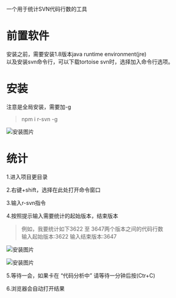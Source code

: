 一个用于统计SVN代码行数的工具

# 前置软件  

安装之前，需要安装1.8版本java runtime environment(jre)  
以及安装svn命令行，可以下载tortoise svn时，选择加入命令行选项。  

# 安装

注意是全局安装，需要加-g

> npm i r-svn -g

![安装图片](./imgs/install.jpg)

# 统计

1.进入项目更目录   

2.右键+shift，选择在此处打开命令窗口

3.输入r-svn指令  

4.按照提示输入需要统计的起始版本，结束版本

> 例如，我要统计如下3622 至 3647两个版本之间的代码行数  
> 输入起始版本:3622
> 输入结束版本:3647

![安装图片](./imgs/ct.jpg)


![安装图片](./imgs/start.jpg)


5.等待一会，如果卡在 “代码分析中” 请等待一分钟后按(Ctr+C)

6.浏览器会自动打开结果